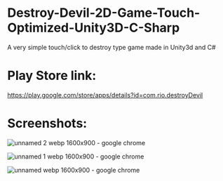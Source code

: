 # Destroy-Devil-2D-Game-Touch-Optimized-Unity3D-C-Sharp
A very simple touch/click to destroy type game made in Unity3d and C#

# Play Store link:
https://play.google.com/store/apps/details?id=com.rio.destroyDevil

# Screenshots:

![unnamed 2 webp 1600x900 - google chrome](https://user-images.githubusercontent.com/10691766/29242322-b21bc8c2-7fac-11e7-8dc9-8dfb2aef91eb.jpg)

![unnamed 1 webp 1600x900 - google chrome](https://user-images.githubusercontent.com/10691766/29242319-a89d9aa0-7fac-11e7-894a-c5ab5ca87953.jpg)

![unnamed webp 1600x900 - google chrome](https://user-images.githubusercontent.com/10691766/29242318-a7fbf0d8-7fac-11e7-99c0-70a32470af49.jpg)


